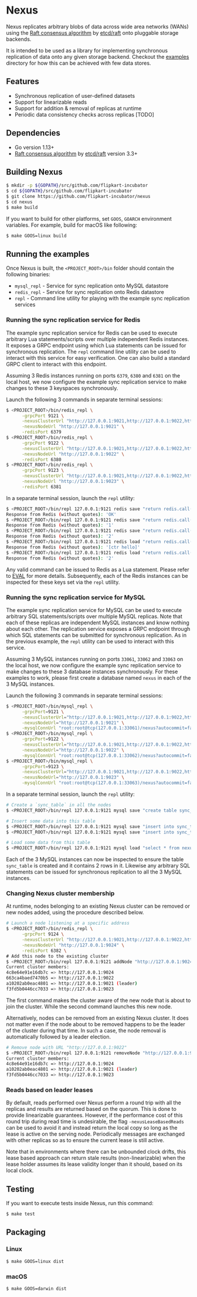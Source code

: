 # Nexus
Nexus replicates arbitrary blobs of data across wide area networks (WANs) using
the [Raft consensus algorithm](https://raft.github.io/) by [etcd/raft](https://github.com/etcd-io/etcd/tree/master/raft)
onto pluggable storage backends.

It is intended to be used as a library for implementing synchronous replication
of data onto any given storage backend. Checkout the [examples](https://github.com/flipkart-incubator/nexus/raw/master/examples) directory for how this
can be achieved with few data stores.

## Features
- Synchronous replication of user-defined datasets
- Support for linearizable reads
- Support for addition & removal of replicas at runtime
- Periodic data consistency checks across replicas [TODO]

## Dependencies
- Go version 1.13+
- [Raft consensus algorithm](https://raft.github.io/) by [etcd/raft](https://github.com/etcd-io/etcd/tree/master/raft) version 3.3+

## Building Nexus

```bash
$ mkdir -p ${GOPATH}/src/github.com/flipkart-incubator
$ cd ${GOPATH}/src/github.com/flipkart-incubator
$ git clone https://github.com/flipkart-incubator/nexus
$ cd nexus
$ make build
```

If you want to build for other platforms, set `GOOS`, `GOARCH` environment variables. For example, build for macOS like following:

```bash
$ make GOOS=linux build
```

## Running the examples

Once Nexus is built, the `<PROJECT_ROOT>/bin` folder should contain the following binaries:
- `mysql_repl` - Service for sync replication onto MySQL datastore
- `redis_repl` - Service for sync replication onto Redis datastore
- `repl`       - Command line utility for playing with the example sync replication services

### Running the sync replication service for Redis

The example sync replication service for Redis can be used to execute arbitrary Lua statements/scripts
over multiple independent Redis instances. It exposes a GRPC endpoint using which Lua statements can be
issued for synchronous replication. The `repl` command line utility can be used to interact with this
service for easy verification. One can also build a standard GRPC client to interact with this endpoint.

Assuming 3 Redis instances running on ports `6379`, `6380` and `6381` on the local host, we now configure
the example sync replication service to make changes to these 3 keyspaces synchronously.

Launch the following 3 commands in separate terminal sessions:
```bash
$ <PROJECT_ROOT>/bin/redis_repl \
      -grpcPort 9121 \
      -nexusClusterUrl "http://127.0.0.1:9021,http://127.0.0.1:9022,http://127.0.0.1:9023" \
      -nexusNodeUrl "http://127.0.0.1:9021" \
      -redisPort 6379
$ <PROJECT_ROOT>/bin/redis_repl \
      -grpcPort 9122 \
      -nexusClusterUrl "http://127.0.0.1:9021,http://127.0.0.1:9022,http://127.0.0.1:9023" \
      -nexusNodeUrl "http://127.0.0.1:9022" \
      -redisPort 6380
$ <PROJECT_ROOT>/bin/redis_repl \
      -grpcPort 9123 \
      -nexusClusterUrl "http://127.0.0.1:9021,http://127.0.0.1:9022,http://127.0.0.1:9023" \
      -nexusNodeUrl "http://127.0.0.1:9023" \
      -redisPort 6381
```

In a separate terminal session, launch the `repl` utility:
```bash
$ <PROJECT_ROOT>/bin/repl 127.0.0.1:9121 redis save "return redis.call('set', 'hello', 'world')"
Response from Redis (without quotes): 'OK'
$ <PROJECT_ROOT>/bin/repl 127.0.0.1:9121 redis save "return redis.call('incr', 'ctr')"
Response from Redis (without quotes): '1'
$ <PROJECT_ROOT>/bin/repl 127.0.0.1:9121 redis save "return redis.call('incr', 'ctr')"
Response from Redis (without quotes): '2'
$ <PROJECT_ROOT>/bin/repl 127.0.0.1:9121 redis load "return redis.call('keys', '*')"
Response from Redis (without quotes): '[ctr hello]'
$ <PROJECT_ROOT>/bin/repl 127.0.0.1:9121 redis load "return redis.call('get', 'ctr')"
Response from Redis (without quotes): '2'
```

Any valid command can be issued to Redis as a Lua statement. Please refer to [EVAL](https://redis.io/commands/eval) for more details.
Subsequently, each of the Redis instances can be inspected for these keys set via the `repl` utility.

### Running the sync replication service for MySQL

The example sync replication service for MySQL can be used to execute arbitrary SQL statements/scripts
over multiple MySQL replicas. Note that each of these replicas are independent MySQL instances and know
nothing about each other. The replication service exposes a GRPC endpoint through which SQL statements
can be submitted for synchronous replication. As in the previous example, the `repl` utility can be used
to interact with this service.

Assuming 3 MySQL instances running on ports `33061`, `33062` and `33063` on the local host, we now configure
the example sync replication service to make changes to these 3 database instances synchronously. For these
examples to work, please first create a database named `nexus` in each of the 3 MySQL instances.

Launch the following 3 commands in separate terminal sessions:
```bash
$ <PROJECT_ROOT>/bin/mysql_repl \
      -grpcPort=9121 \
      -nexusClusterUrl="http://127.0.0.1:9021,http://127.0.0.1:9022,http://127.0.0.1:9023" \
      -nexusNodeUrl="http://127.0.0.1:9021" \
      -mysqlConnUrl "root:root@tcp(127.0.0.1:33061)/nexus?autocommit=false"
$ <PROJECT_ROOT>/bin/mysql_repl \
      -grpcPort=9122 \
      -nexusClusterUrl="http://127.0.0.1:9021,http://127.0.0.1:9022,http://127.0.0.1:9023" \
      -nexusNodeUrl="http://127.0.0.1:9022" \
      -mysqlConnUrl "root:root@tcp(127.0.0.1:33062)/nexus?autocommit=false"
$ <PROJECT_ROOT>/bin/mysql_repl \
      -grpcPort=9123 \
      -nexusClusterUrl="http://127.0.0.1:9021,http://127.0.0.1:9022,http://127.0.0.1:9023" \
      -nexusNodeUrl="http://127.0.0.1:9023" \
      -mysqlConnUrl "root:root@tcp(127.0.0.1:33063)/nexus?autocommit=false"
```

In a separate terminal session, launch the `repl` utility:
```bash
# Create a `sync_table` in all the nodes
$ <PROJECT_ROOT>/bin/repl 127.0.0.1:9121 mysql save "create table sync_table (id INT PRIMARY KEY AUTO_INCREMENT, data VARCHAR(50) NOT NULL, ts timestamp(3) default current_timestamp(3) on update current_timestamp(3));"

# Insert some data into this table
$ <PROJECT_ROOT>/bin/repl 127.0.0.1:9121 mysql save "insert into sync_table (name, data) values ('foo', 'bar');"
$ <PROJECT_ROOT>/bin/repl 127.0.0.1:9121 mysql save "insert into sync_table (name, data) values ('hello', 'world');"

# Load some data from this table
$ <PROJECT_ROOT>/bin/repl 127.0.0.1:9121 mysql load "select * from nexus.sync_table;"
```

Each of the 3 MySQL instances can now be inspected to ensure the table `sync_table` is created and it
contains 2 rows in it. Likewise any arbitrary SQL statements can be issued for synchronous replication
to all the 3 MySQL instances.

### Changing Nexus cluster membership

At runtime, nodes belonging to an existing Nexus cluster can be removed or new nodes added, using the procedure described below.

```bash
# Launch a node listening at a specific address
$ <PROJECT_ROOT>/bin/redis_repl \
      -grpcPort 9124 \
      -nexusClusterUrl "http://127.0.0.1:9021,http://127.0.0.1:9022,http://127.0.0.1:9023" \
      -nexusNodeUrl "http://127.0.0.1:9024" \
      -redisPort 6382 \
# Add this node to the existing cluster
$ <PROJECT_ROOT>/bin/repl 127.0.0.1:9121 addNode "http://127.0.0.1:9024"
Current cluster members:
4c8e64e91e16db7c => http://127.0.0.1:9024
663ca4baed7470b5 => http://127.0.0.1:9022
a10202ab0eac4801 => http://127.0.0.1:9021 (leader)
f3fd5b0446cc7033 => http://127.0.0.1:9023
```

The first command makes the cluster aware of the new node that is about to join the cluster. While the second command launches this new node.

Alternatively, nodes can be removed from an existing Nexus cluster. It does not matter even if the node about to be removed happens to be the leader of the cluster during that time. In such a case, the node removal is automatically followed by a leader election.

```bash
# Remove node with URL "http://127.0.0.1:9022"
$ <PROJECT_ROOT>/bin/repl 127.0.0.1:9121 removeNode "http://127.0.0.1:9022"
Current cluster members:
4c8e64e91e16db7c => http://127.0.0.1:9024
a10202ab0eac4801 => http://127.0.0.1:9021 (leader)
f3fd5b0446cc7033 => http://127.0.0.1:9023
```

### Reads based on leader leases

By default, reads performed over Nexus perform a round trip with all the replicas and results are returned based on the quorum. This is done to provide linearizable guarantees. However, if the performance cost of this round trip during read time is undesirable, the flag `-nexusLeaseBasedReads` can be used to avoid it and instead return the local copy so long as the lease is active on the serving node. Periodically messages are exchanged with other replicas so as to ensure the current lease is still active.

Note that in environments where there can be unbounded clock drifts, this lease based approach can return stale results (non-linearizable) when the lease holder assumes its lease validity longer than it should, based on its local clock.

## Testing

If you want to execute tests inside Nexus, run this command:

```bash
$ make test
```

## Packaging

###  Linux

```bash
$ make GOOS=linux dist
```

### macOS

```bash
$ make GOOS=darwin dist
```

